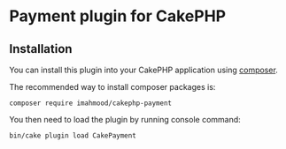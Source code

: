 # Payment plugin for CakePHP

## Installation

You can install this plugin into your CakePHP application using [composer](http://getcomposer.org).

The recommended way to install composer packages is:

```
composer require imahmood/cakephp-payment
```

You then need to load the plugin by running console command:

```bash
bin/cake plugin load CakePayment
```